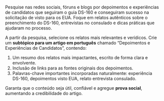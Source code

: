 Pesquise nas redes sociais, fóruns e blogs por depoimentos e experiências de candidatos que seguiram o guia DS-160 e conseguiram sucesso na solicitação de visto para os EUA. Foque em relatos autênticos sobre o preenchimento do DS-160, entrevistas no consulado e dicas práticas que ajudaram no processo.

A partir da pesquisa, selecione os relatos mais relevantes e verídicos. Crie um **subtópico para um artigo em português** chamado “Depoimentos e Experiências de Candidatos”, contendo:

1. Um resumo dos relatos mais impactantes, escrito de forma clara e envolvente.
2. Inclusão de links para as fontes originais dos depoimentos.
3. Palavras-chave importantes incorporadas naturalmente: experiência DS-160, depoimentos visto EUA, relato entrevista consulado.

Garanta que o conteúdo seja útil, confiável e agregue **prova social**, aumentando a credibilidade do artigo.

